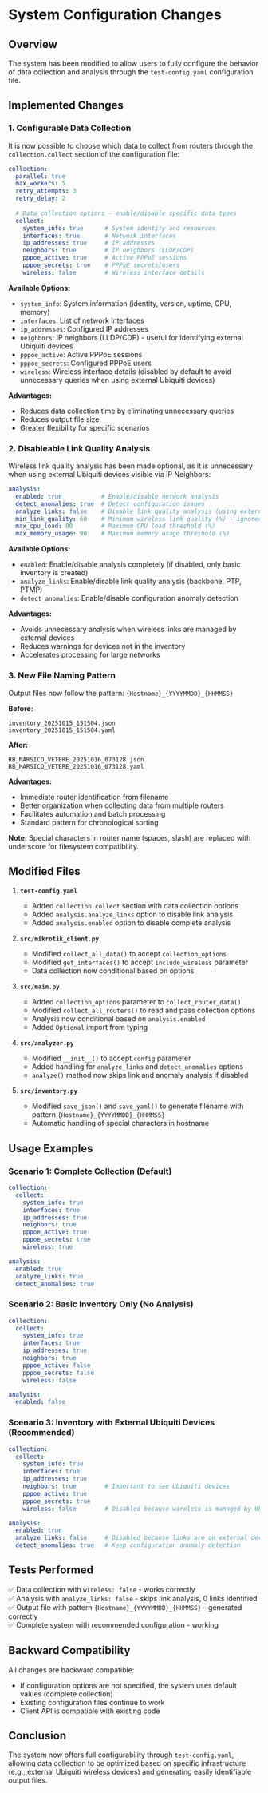 # System Configuration Changes

## Overview

The system has been modified to allow users to fully configure the behavior of data collection and analysis through the `test-config.yaml` configuration file.

## Implemented Changes

### 1. Configurable Data Collection

It is now possible to choose which data to collect from routers through the `collection.collect` section of the configuration file:

```yaml
collection:
  parallel: true
  max_workers: 5
  retry_attempts: 3
  retry_delay: 2
  
  # Data collection options - enable/disable specific data types
  collect:
    system_info: true      # System identity and resources
    interfaces: true       # Network interfaces
    ip_addresses: true     # IP addresses
    neighbors: true        # IP neighbors (LLDP/CDP)
    pppoe_active: true     # Active PPPoE sessions
    pppoe_secrets: true    # PPPoE secrets/users
    wireless: false        # Wireless interface details
```

**Available Options:**

- `system_info`: System information (identity, version, uptime, CPU, memory)
- `interfaces`: List of network interfaces
- `ip_addresses`: Configured IP addresses
- `neighbors`: IP neighbors (LLDP/CDP) - useful for identifying external Ubiquiti devices
- `pppoe_active`: Active PPPoE sessions
- `pppoe_secrets`: Configured PPPoE users
- `wireless`: Wireless interface details (disabled by default to avoid unnecessary queries when using external Ubiquiti devices)

**Advantages:**
- Reduces data collection time by eliminating unnecessary queries
- Reduces output file size
- Greater flexibility for specific scenarios

### 2. Disableable Link Quality Analysis

Wireless link quality analysis has been made optional, as it is unnecessary when using external Ubiquiti devices visible via IP Neighbors:

```yaml
analysis:
  enabled: true           # Enable/disable network analysis
  detect_anomalies: true  # Detect configuration issues
  analyze_links: false    # Disable link quality analysis (using external Ubiquiti devices)
  min_link_quality: 60    # Minimum wireless link quality (%) - ignored if analyze_links is false
  max_cpu_load: 80        # Maximum CPU load threshold (%)
  max_memory_usage: 90    # Maximum memory usage threshold (%)
```

**Available Options:**

- `enabled`: Enable/disable analysis completely (if disabled, only basic inventory is created)
- `analyze_links`: Enable/disable link quality analysis (backbone, PTP, PTMP)
- `detect_anomalies`: Enable/disable configuration anomaly detection

**Advantages:**
- Avoids unnecessary analysis when wireless links are managed by external devices
- Reduces warnings for devices not in the inventory
- Accelerates processing for large networks

### 3. New File Naming Pattern

Output files now follow the pattern: `{Hostname}_{YYYYMMDD}_{HHMMSS}`

**Before:**
```
inventory_20251015_151504.json
inventory_20251015_151504.yaml
```

**After:**
```
RB_MARSICO_VETERE_20251016_073128.json
RB_MARSICO_VETERE_20251016_073128.yaml
```

**Advantages:**
- Immediate router identification from filename
- Better organization when collecting data from multiple routers
- Facilitates automation and batch processing
- Standard pattern for chronological sorting

**Note:** Special characters in router name (spaces, slash) are replaced with underscore for filesystem compatibility.

## Modified Files

1. **`test-config.yaml`**
   - Added `collection.collect` section with data collection options
   - Added `analysis.analyze_links` option to disable link analysis
   - Added `analysis.enabled` option to disable complete analysis

2. **`src/mikrotik_client.py`**
   - Modified `collect_all_data()` to accept `collection_options`
   - Modified `get_interfaces()` to accept `include_wireless` parameter
   - Data collection now conditional based on options

3. **`src/main.py`**
   - Added `collection_options` parameter to `collect_router_data()`
   - Modified `collect_all_routers()` to read and pass collection options
   - Analysis now conditional based on `analysis.enabled`
   - Added `Optional` import from typing

4. **`src/analyzer.py`**
   - Modified `__init__()` to accept `config` parameter
   - Added handling for `analyze_links` and `detect_anomalies` options
   - `analyze()` method now skips link and anomaly analysis if disabled

5. **`src/inventory.py`**
   - Modified `save_json()` and `save_yaml()` to generate filename with pattern `{Hostname}_{YYYYMMDD}_{HHMMSS}`
   - Automatic handling of special characters in hostname

## Usage Examples

### Scenario 1: Complete Collection (Default)

```yaml
collection:
  collect:
    system_info: true
    interfaces: true
    ip_addresses: true
    neighbors: true
    pppoe_active: true
    pppoe_secrets: true
    wireless: true

analysis:
  enabled: true
  analyze_links: true
  detect_anomalies: true
```

### Scenario 2: Basic Inventory Only (No Analysis)

```yaml
collection:
  collect:
    system_info: true
    interfaces: true
    ip_addresses: true
    neighbors: true
    pppoe_active: false
    pppoe_secrets: false
    wireless: false

analysis:
  enabled: false
```

### Scenario 3: Inventory with External Ubiquiti Devices (Recommended)

```yaml
collection:
  collect:
    system_info: true
    interfaces: true
    ip_addresses: true
    neighbors: true        # Important to see Ubiquiti devices
    pppoe_active: true
    pppoe_secrets: true
    wireless: false        # Disabled because wireless is managed by Ubiquiti

analysis:
  enabled: true
  analyze_links: false     # Disabled because links are on external devices
  detect_anomalies: true   # Keep configuration anomaly detection
```

## Tests Performed

✅ Data collection with `wireless: false` - works correctly  
✅ Analysis with `analyze_links: false` - skips link analysis, 0 links identified  
✅ Output file with pattern `{Hostname}_{YYYYMMDD}_{HHMMSS}` - generated correctly  
✅ Complete system with recommended configuration - working  

## Backward Compatibility

All changes are backward compatible:

- If configuration options are not specified, the system uses default values (complete collection)
- Existing configuration files continue to work
- Client API is compatible with existing code

## Conclusion

The system now offers full configurability through `test-config.yaml`, allowing data collection to be optimized based on specific infrastructure (e.g., external Ubiquiti wireless devices) and generating easily identifiable output files.
